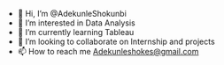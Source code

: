 - 👋 Hi, I’m @AdekunleShokunbi
- 👀 I’m interested in Data Analysis
- 🌱 I’m currently learning Tableau
- 💞️ I’m looking to collaborate on Internship and projects
- 📫 How to reach me Adekunleshokes@gmail.com

<!---
AdekunleShokunbi/AdekunleShokunbi is a ✨ special ✨ repository because its `README.md` (this file) appears on your GitHub profile.
You can click the Preview link to take a look at your changes.
--->
